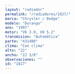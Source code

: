```yaml
---
layout: "radiador"
permalink: "/radiadores/1827/"
marca: "Chrysler / Dodge"
modelo: "Durango"
ano: "1997"
motor: "V6 3.9, V8 5.2"
transmision: "Automática"
parte: "431408"
clima: "Con clima"
alto: "22"
ancho: "22 3/8"
observaciones: ""
id: "1827"
---
```



